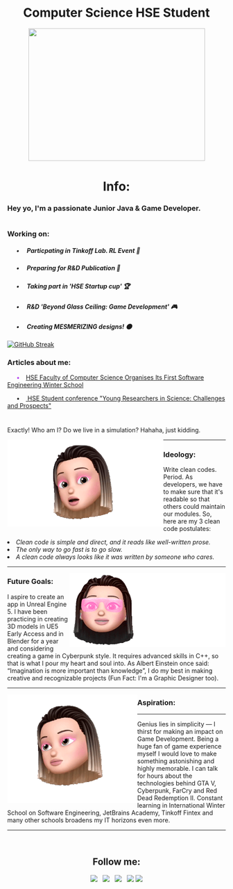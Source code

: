 <h1 align="center">Computer Science HSE Student</h1> 

<p align="center"><img src="https://github.com/angversh/angversh/blob/main/baddy.gif?raw=true" width="407" height="305" alt=""/></p>

<h1 align="center">Info:</h1>

<h3>Hey yo, I'm a passionate Junior Java & Game Developer.</h3>

<h1></h1>

<h3>Working on:</h3>

<h5> &emsp;&ensp;•&emsp; Particpating in Tinkoff Lab. RL Event 💸</h5>
<h5> &emsp;&ensp;•&emsp; Preparing for R&D Publication 📑</h5>
<h5> &emsp;&ensp;•&emsp; Taking part in 'HSE Startup cup' 🏆</h5>
<h5> &emsp;&ensp;•&emsp; R&D 'Beyond Glass Ceiling: Game Development' 🎮</h5>
<h5> &emsp;&ensp;•&emsp; Creating MESMERIZING designs! 🌑</h5>

<!-- <h5> &emsp;&ensp;&emsp;</h5> -->


[![GitHub Streak](https://github-readme-streak-stats.herokuapp.com/?user=angversh&hide_border=true&stroke=fff&sideNums=fff&currStreakNum=fff&currStreakLabel=fff&dates=fff&sideLabels=fd6dab&background=0d1117&fire=fd6dab&ring=fd6dab)](https://git.io/streak-stats)
<!-- 
![Angversh's GitHub stats](https://github-readme-stats.vercel.app/api?username=angversh&show_icons=false&hide=contribs,prs&cache_seconds=86400&border_color=0d1117&bg_color=0d1117&title_color=fd6dab&text_color=fff)
-->

<h3>Articles about me:</h3> 

<p style="color: #b33df1">&emsp;&ensp;•&emsp;<a href="https://www.hse.ru/en/news/edu/567784203.html">HSE Faculty of Computer Science Organises Its First Software Engineering Winter School</a></p>
<p>&emsp;&ensp;•&emsp;<a href="https://nnov.hse.ru/human/linguistics/news/575948585.html"> HSE Student conference "Young Researchers in Science: Challenges and Prospects"</a></p>

<h1></h1>
										  										  
Exactly! Who am I? Do we live in a simulation? Hahaha, just kidding.

<p><img align="left" alt="GIF" width="360" height="200" src="https://github.com/angversh/angversh/blob/main/amazedcutie.gif?raw=true"></p> 

---

### Ideology:

Write clean codes. Period. As developers, we have to make sure that it's readable so that others could maintain our modules. So, here are my 3 clean code postulates:

*<li>Clean code is simple and direct, and it reads like well-written prose.</li> <li>The only way to go fast is to go slow.</li> <li>A clean code always looks like it was written by someone who cares.</li>*

---
<p><img align="right" alt="GIF" width="360" height="170" src="https://github.com/angversh/angversh/blob/main/designer.gif?raw=true"></p>

### Future Goals:

I aspire to create an app in Unreal Engine 5. I have been practicing in creating 3D models in UE5 Early Access and in Blender for a year and considering creating a game in Cyberpunk style. It requires advanced skills in C++, so that is what I pour my heart and soul into. As Albert Einstein once said: “Imagination is more important than knowledge”, I do my best in making creative and recognizable projects (Fun Fact: I'm a Graphic Designer too).

---
<p><img align="left" alt="GIF" width="300" height="250" src="https://github.com/angversh/angversh/blob/main/grinningbaddy.gif?raw=true"></p>

### Aspiration:
---

Genius lies in simplicity — I thirst for making an impact on Game Development. Being a huge fan of game experience myself I would love to make something astonishing and highly memorable. I can talk for hours about the technologies behind GTA V, Cyberpunk, FarCry and Red Dead Redemption II. Constant learning in International Winter School on Software Engineering, JetBrains Academy, Tinkoff Fintex and many other schools broadens my IT horizons even more.


---
&nbsp;
<!-- <p align="center"><img src="https://i.giphy.com/media/5mlXCTjRtf9N6/giphy.webp" width="400" height="250"/></p>-->

<h2 align="center">Follow me:</h2> 
	
<p align='center'><a href="https://vk.com/angversh"><img height="43" src="https://static.tildacdn.com/tild3933-3631-4335-a238-643232363633/iconfinder-icon_2.svg"></a>&nbsp;&nbsp;
<a href="https://www.figma.com/@angversh"><img height="42" src="https://static.tildacdn.com/tild6238-3631-4931-a262-666332343932/1_DG5eBssbHsAyh_RtTR.png"></a>&nbsp;&nbsp;
<a href="https://www.instagram.com/angversh/"><img height="40" src="https://logos-download.com/wp-content/uploads/2016/03/Instagram_inverted_variant_Logo_2016.png"></a>&nbsp;&nbsp;
<a href="https://hyperskill.org/profile/173367736"><img height="41" src="https://static10.tgstat.ru/channels/_0/d5/d51b9f513c85b8aa0b0401c391bce4df.jpg"></a>
<a href="https://dribbble.com/angversh"><img height="41" src="https://preview.keenthemes.com/rider-html-pro/assets/media/svg/brand-logos/dribbble-icon-1.svg"></a></p>

